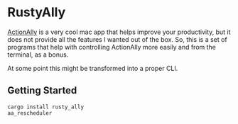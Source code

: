 # RustyAlly

[ActionAlly](http://actionally.com/) is a very cool mac app that helps improve
your productivity, but it does not provide all the features I wanted out of the
box. So, this is a set of programs that help with controlling ActionAlly more
easily and from the terminal, as a bonus.

At some point this might be transformed into a proper CLI.

## Getting Started

```
cargo install rusty_ally
aa_rescheduler
```

